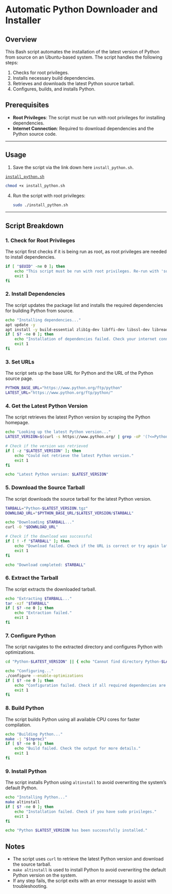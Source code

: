 # Automatic Python Downloader and Installer

## Overview

This Bash script automates the installation of the latest version of Python from source on an Ubuntu-based system. The script handles the following steps:
1. Checks for root privileges.
2. Installs necessary build dependencies.
3. Retrieves and downloads the latest Python source tarball.
4. Configures, builds, and installs Python.

## Prerequisites

- **Root Privileges**: The script must be run with root privileges for installing dependencies.
- **Internet Connection**: Required to download dependencies and the Python source code.

---

## Usage

1. Save the script via the link down here `install_python.sh`.
 
[`install_python.sh`](https://github.com/Mealman1551/Automatic-Python-downloader-and-installer/releases/download/v1.0/install_python.sh)

   ```bash
   chmod +x install_python.sh
   ```
4. Run the script with root privileges:
   ```bash
   sudo ./install_python.sh
   ```

---

## Script Breakdown

### 1. Check for Root Privileges
The script first checks if it is being run as root, as root privileges are needed to install dependencies.

```bash
if [ "$EUID" -ne 0 ]; then
    echo "This script must be run with root privileges. Re-run with 'sudo'."
    exit 1
fi
```

### 2. Install Dependencies
The script updates the package list and installs the required dependencies for building Python from source.

```bash
echo "Installing dependencies..."
apt update -y
apt install -y build-essential zlib1g-dev libffi-dev libssl-dev libreadline-dev libbz2-dev libsqlite3-dev curl
if [ $? -ne 0 ]; then
    echo "Installation of dependencies failed. Check your internet connection or package manager settings."
    exit 1
fi
```

### 3. Set URLs
The script sets up the base URL for Python and the URL of the Python source page.

```bash
PYTHON_BASE_URL="https://www.python.org/ftp/python"
LATEST_URL="https://www.python.org/ftp/python/"
```

### 4. Get the Latest Python Version
The script retrieves the latest Python version by scraping the Python homepage.

```bash
echo "Looking up the latest Python version..."
LATEST_VERSION=$(curl -s https://www.python.org/ | grep -oP '(?<=Python )\d+\.\d+\.\d+' | head -n 1)

# Check if the version was retrieved
if [ -z "$LATEST_VERSION" ]; then
    echo "Could not retrieve the latest Python version."
    exit 1
fi

echo "Latest Python version: $LATEST_VERSION"
```

### 5. Download the Source Tarball
The script downloads the source tarball for the latest Python version.

```bash
TARBALL="Python-$LATEST_VERSION.tgz"
DOWNLOAD_URL="$PYTHON_BASE_URL/$LATEST_VERSION/$TARBALL"

echo "Downloading $TARBALL..."
curl -O "$DOWNLOAD_URL"

# Check if the download was successful
if [ ! -f "$TARBALL" ]; then
    echo "Download failed. Check if the URL is correct or try again later."
    exit 1
fi

echo "Download completed: $TARBALL"
```

### 6. Extract the Tarball
The script extracts the downloaded tarball.

```bash
echo "Extracting $TARBALL..."
tar -xzf "$TARBALL"
if [ $? -ne 0 ]; then
    echo "Extraction failed."
    exit 1
fi
```

### 7. Configure Python
The script navigates to the extracted directory and configures Python with optimizations.

```bash
cd "Python-$LATEST_VERSION" || { echo "Cannot find directory Python-$LATEST_VERSION."; exit 1; }

echo "Configuring..."
./configure --enable-optimizations
if [ $? -ne 0 ]; then
    echo "Configuration failed. Check if all required dependencies are correctly installed."
    exit 1
fi
```

### 8. Build Python
The script builds Python using all available CPU cores for faster compilation.

```bash
echo "Building Python..."
make -j "$(nproc)"
if [ $? -ne 0 ]; then
    echo "Build failed. Check the output for more details."
    exit 1
fi
```

### 9. Install Python
The script installs Python using `altinstall` to avoid overwriting the system’s default Python.

```bash
echo "Installing Python..."
make altinstall
if [ $? -ne 0 ]; then
    echo "Installation failed. Check if you have sudo privileges."
    exit 1
fi

echo "Python $LATEST_VERSION has been successfully installed."
```

## Notes

- The script uses `curl` to retrieve the latest Python version and download the source tarball.
- `make altinstall` is used to install Python to avoid overwriting the default Python version on the system.
- If any step fails, the script exits with an error message to assist with troubleshooting.

